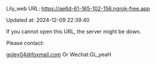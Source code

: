Lily_web URL: https://ae6d-61-165-102-156.ngrok-free.app

Updated at: 2024-12-09 22:39:40

If you cannot open this URL, the server might be down.

Please contact: 

goley04@foxmail.com Or Wechat:GL_yeaH